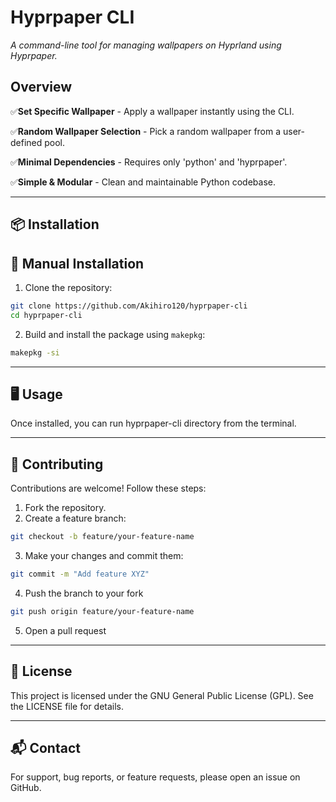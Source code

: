 # Hyprpaper CLI
*A command-line tool for managing wallpapers on Hyprland using Hyprpaper.*

## Overview

✅**Set Specific Wallpaper** - Apply a wallpaper instantly using the CLI.

✅**Random Wallpaper Selection** - Pick a random wallpaper from a user-defined pool.

✅**Minimal Dependencies** - Requires only 'python' and 'hyprpaper'.

✅**Simple & Modular** - Clean and maintainable Python codebase.

---

## 📦 Installation
## 🔹 Manual Installation
1. Clone the repository:
``` bash
git clone https://github.com/Akihiro120/hyprpaper-cli
cd hyprpaper-cli
```
2. Build and install the package using `makepkg`:
``` bash
makepkg -si
```

---
## 🖥️ Usage
Once installed, you can run hyprpaper-cli directory from the terminal.

---
## 🔧 Contributing
Contributions are welcome! Follow these steps:
1. Fork the repository.
2. Create a feature branch:
``` bash
git checkout -b feature/your-feature-name
```
3. Make your changes and commit them:
``` bash
git commit -m "Add feature XYZ"
```
4. Push the branch to your fork
``` bash
git push origin feature/your-feature-name
```
5. Open a pull request

---
## 📝 License

This project is licensed under the GNU General Public License (GPL).
See the LICENSE file for details.

---
## 📬 Contact

For support, bug reports, or feature requests, please open an issue on GitHub.
